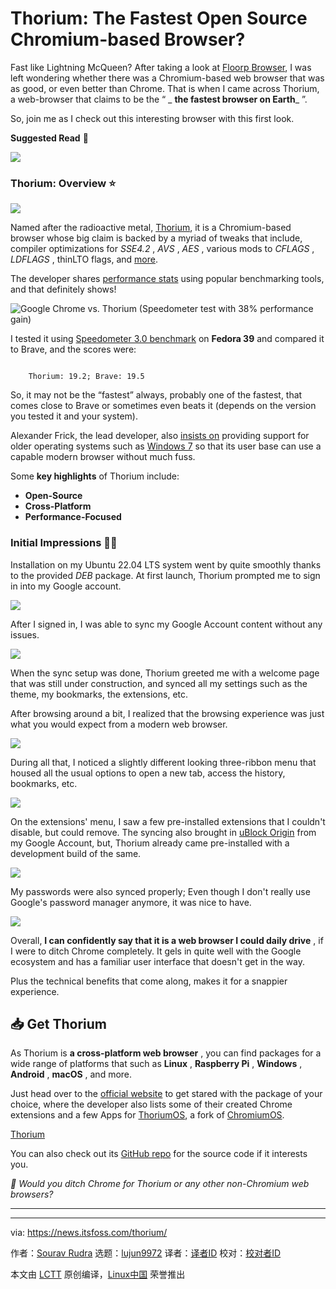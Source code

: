 [#]: subject: "Thorium: The Fastest Open Source Chromium-based Browser?"
[#]: via: "https://news.itsfoss.com/thorium/"
[#]: author: "Sourav Rudra https://news.itsfoss.com/author/sourav/"
[#]: collector: "lujun9972/lctt-scripts-1705972010"
[#]: translator: " "
[#]: reviewer: " "
[#]: publisher: " "
[#]: url: " "

Thorium: The Fastest Open Source Chromium-based Browser?
======
Fast like Lightning McQueen?
After taking a look at [Floorp Browser][1], I was left wondering whether there was a Chromium-based web browser that was as good, or even better than Chrome. That is when I came across Thorium, a web-browser that claims to be the “ _ **the fastest browser on Earth**_ ”.

So, join me as I check out this interesting browser with this first look.

**Suggested Read** 📖

![][2]

### Thorium: Overview ⭐

![][3]

Named after the radioactive metal, [Thorium][4], it is a Chromium-based browser whose big claim is backed by a myriad of tweaks that include, compiler optimizations for _SSE4.2_ , _AVS_ , _AES_ , various mods to _CFLAGS_ , _LDFLAGS_ , thinLTO flags, and [more][5].

The developer shares [performance stats][6] using popular benchmarking tools, and that definitely shows!

![Google Chrome vs. Thorium \(Speedometer test with 38% performance gain\)][7]

I tested it using [Speedometer 3.0 benchmark][8] on **Fedora 39** and compared it to Brave, and the scores were:

```

    Thorium: 19.2; Brave: 19.5

```

So, it may not be the “fastest” always, probably one of the fastest, that comes close to Brave or sometimes even beats it (depends on the version you tested it and your system).

Alexander Frick, the lead developer, also [insists on][9] providing support for older operating systems such as [Windows 7][10] so that its user base can use a capable modern browser without much fuss.

Some **key highlights** of Thorium include:

  * **Open-Source**
  * **Cross-Platform**
  * **Performance-Focused**



### Initial Impressions 👨‍💻

Installation on my Ubuntu 22.04 LTS system went by quite smoothly thanks to the provided _DEB_ package. At first launch, Thorium prompted me to sign in into my Google account.

![][11]

After I signed in, I was able to sync my Google Account content without any issues.

![][12]

When the sync setup was done, Thorium greeted me with a welcome page that was still under construction, and synced all my settings such as the theme, my bookmarks, the extensions, etc.

After browsing around a bit, I realized that the browsing experience was just what you would expect from a modern web browser.

![][13]

During all that, I noticed a slightly different looking three-ribbon menu that housed all the usual options to open a new tab, access the history, bookmarks, etc.

![][14]

On the extensions' menu, I saw a few pre-installed extensions that I couldn't disable, but could remove. The syncing also brought in [uBlock Origin][15] from my Google Account, but, Thorium already came pre-installed with a development build of the same.

![][16]

My passwords were also synced properly; Even though I don't really use Google's password manager anymore, it was nice to have.

![][17]

Overall, **I can confidently say that it is a web browser I could daily drive** , if I were to ditch Chrome completely. It gels in quite well with the Google ecosystem and has a familiar user interface that doesn't get in the way.

Plus the technical benefits that come along, makes it for a snappier experience.

## 📥 Get Thorium

As Thorium is **a cross-platform web browser** , you can find packages for a wide range of platforms that such as **Linux** , **Raspberry Pi** , **Windows** , **Android** , **macOS** , and more.

Just head over to the [official website][18] to get stared with the package of your choice, where the developer also lists some of their created Chrome extensions and a few Apps for [ThoriumOS][19], a fork of [ChromiumOS][20].

[Thorium][18]

You can also check out its [GitHub repo][21] for the source code if it interests you.

_💬 Would you ditch Chrome for Thorium or any other non-Chromium web browsers?_

* * *

--------------------------------------------------------------------------------

via: https://news.itsfoss.com/thorium/

作者：[Sourav Rudra][a]
选题：[lujun9972][b]
译者：[译者ID](https://github.com/译者ID)
校对：[校对者ID](https://github.com/校对者ID)

本文由 [LCTT](https://github.com/LCTT/TranslateProject) 原创编译，[Linux中国](https://linux.cn/) 荣誉推出

[a]: https://news.itsfoss.com/author/sourav/
[b]: https://github.com/lujun9972
[1]: https://news.itsfoss.com/floorp-firefox/
[2]: https://news.itsfoss.com/content/images/size/w256h256/2022/08/android-chrome-192x192.png
[3]: https://news.itsfoss.com/content/images/2024/03/Thorium_a-1.png
[4]: https://en.wikipedia.org/wiki/Thorium
[5]: https://thorium.rocks/optimizations
[6]: https://thorium.rocks/performance
[7]: https://news.itsfoss.com/content/images/2024/03/performance-gains-thorium.jpg
[8]: https://browserbench.org/Speedometer3.0/
[9]: https://thorium.rocks/win7
[10]: https://en.wikipedia.org/wiki/Windows_7
[11]: https://news.itsfoss.com/content/images/2024/03/Thorium_b.png
[12]: https://news.itsfoss.com/content/images/2024/03/Thorium_c.png
[13]: https://news.itsfoss.com/content/images/2024/03/Thorium_d.png
[14]: https://news.itsfoss.com/content/images/2024/03/Thorium_g.png
[15]: https://ublockorigin.com/
[16]: https://news.itsfoss.com/content/images/2024/03/Thorium_e.png
[17]: https://news.itsfoss.com/content/images/2024/03/Thorium_f.png
[18]: https://thorium.rocks/
[19]: https://github.com/Alex313031/ThoriumOS/
[20]: https://www.chromium.org/chromium-os/
[21]: https://github.com/Alex313031/thorium
